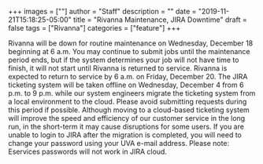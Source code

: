 +++
images = [""]
author = "Staff"
description = ""
date = "2019-11-21T15:18:25-05:00"
title = "Rivanna Maintenance, JIRA Downtime"
draft = false
tags = ["Rivanna"]
categories = ["feature"]
+++


Rivanna will be down for routine maintenance on Wednesday, December 18 beginning at 6 a.m. You may continue to submit jobs until the maintenance period ends, but if the system determines your job will not have time to finish, it will not start until Rivanna is returned to service. Rivanna is expected to return to service by 6 a.m. on Friday, December 20.
The JIRA ticketing system will be taken offline on Wednesday, December 4 from 6 p.m. to 9 p.m. while our system engineers migrate the ticketing system from a local environment to the cloud. Please avoid submitting requests during this period if possible. Although moving to a cloud-based ticketing system will improve the speed and efficiency of our customer service in the long run, in the short-term it may cause disruptions for some users.
If you are unable to login to JIRA after the migration is completed, you will need to change your password using your UVA e-mail address. Please note: Eservices passwords will not work in JIRA cloud.

